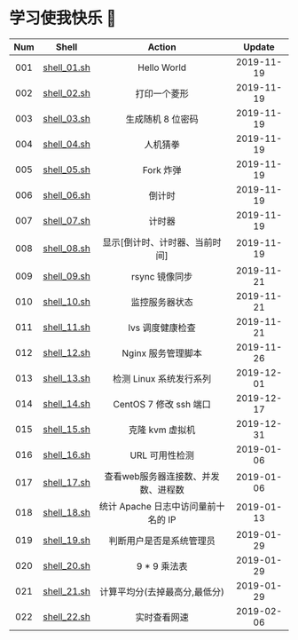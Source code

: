 # 学习使我快乐 🤪


| Num  |            Shell             |               Action                |   Update   |
| :--: | :--------------------------: | :---------------------------------: | :--------: |
| 001  | [shell_01.sh](./shell_01.sh) |             Hello World             | 2019-11-19 |
| 002  | [shell_02.sh](./shell_02.sh) |            打印一个菱形             | 2019-11-19 |
| 003  | [shell_03.sh](./shell_03.sh) |          生成随机 8 位密码          | 2019-11-19 |
| 004  | [shell_04.sh](./shell_04.sh) |              人机猜拳               | 2019-11-19 |
| 005  | [shell_05.sh](./shell_05.sh) |              Fork 炸弹              | 2019-11-19 |
| 006  | [shell_06.sh](./shell_06.sh) |               倒计时                | 2019-11-19 |
| 007  | [shell_07.sh](./shell_07.sh) |               计时器                | 2019-11-19 |
| 008  | [shell_08.sh](./shell_08.sh) |   显示[倒计时、计时器、当前时间]    | 2019-11-19 |
| 009  | [shell_09.sh](./shell_09.sh) |           rsync 镜像同步            | 2019-11-21 |
| 010  | [shell_10.sh](./shell_10.sh) |           监控服务器状态            | 2019-11-21 |
| 011  | [shell_11.sh](./shell_11.sh) |          lvs 调度健康检查           | 2019-11-21 |
| 012  | [shell_12.sh](./shell_12.sh) |         Nginx 服务管理脚本          | 2019-11-26 |
| 013  | [shell_13.sh](./shell_13.sh) |       检测 Linux 系统发行系列       | 2019-12-01 |
| 014  | [shell_14.sh](./shell_14.sh) |       CentOS 7 修改 ssh 端口        | 2019-12-17 |
| 015  | [shell_15.sh](./shell_15.sh) |           克隆 kvm 虚拟机           | 2019-12-31 |
| 016  | [shell_16.sh](./shell_16.sh) |           URL 可用性检测            | 2019-01-06 |
| 017  | [shell_17.sh](./shell_17.sh) | 查看web服务器连接数、并发数、进程数 | 2019-01-06 |
| 018  | [shell_18.sh](./shell_18.sh) | 统计 Apache 日志中访问量前十名的 IP | 2019-01-13 |
| 019  | [shell_19.sh](./shell_19.sh) |      判断用户是否是系统管理员       | 2019-01-29 |
| 020  | [shell_20.sh](./shell_20.sh) |            9 * 9 乘法表             | 2019-01-29 |
| 021  | [shell_21.sh](./shell_21.sh) |    计算平均分(去掉最高分,最低分)    | 2019-01-29 |
| 022  | [shell_22.sh](./shell_22.sh) |            实时查看网速             | 2019-02-06 |

